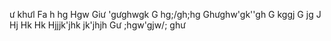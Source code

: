  ư khưl
 Fa h hg
  Hgw
  Giư 'gưghwgk
  G hg;/gh;hg
    Ghưghw'gk''gh
    G kggj
    G jg
    J
     Hj
     Hk
     Hk
     Hjjjk'jhk jk'jhjh
  Gư ;hgw'gjw/; ghư
